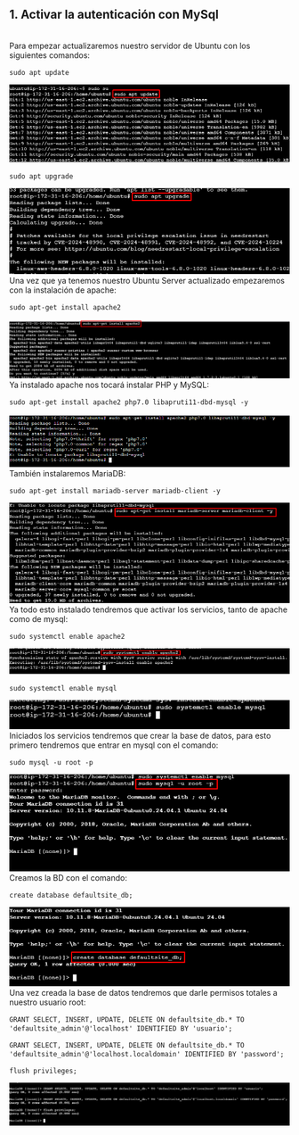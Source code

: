 ## 1. Activar la autenticación con MySql
<br>
Para empezar actualizaremos nuestro servidor de Ubuntu con los siguientes comandos:

```
sudo apt update
```
![](Images/Screenshot_1.png)

```
sudo apt upgrade
```
![](Images/Screenshot_2.png)
<br>
Una vez que ya tenemos nuestro Ubuntu Server actualizado empezaremos con la instalación de apache:
```
sudo apt-get install apache2
```
![](Images/Screenshot_3.png)
<br>
Ya instalado apache nos tocará instalar PHP y MySQL:
```
sudo apt-get install apache2 php7.0 libapruti11-dbd-mysql -y
```
![](Images/Screenshot_4.png)
<br>
También instalaremos MariaDB:
```
sudo apt-get install mariadb-server mariadb-client -y
```
![](Images/Screenshot_5.png)
<br>
Ya todo esto instalado tendremos que activar los servicios, tanto de apache como de mysql:
```
sudo systemctl enable apache2
```
![](Images/Screenshot_6.png)
```
sudo systemctl enable mysql
```
![](Images/Screenshot_7.png)
<br>
Iniciados los servicios tendremos que crear la base de datos, para esto primero tendremos que entrar en mysql con el comando:
```
sudo mysql -u root -p
```
![](Images/Screenshot_8.png)
<br>
Creamos la BD con el comando:
```
create database defaultsite_db;
```
![](Images/Screenshot_9.png)
<br>
Una vez creada la base de datos tendremos que darle permisos totales a nuestro usuario root:
```
GRANT SELECT, INSERT, UPDATE, DELETE ON defaultsite_db.* TO 'defaultsite_admin'@'localhost' IDENTIFIED BY 'usuario';
```
```
GRANT SELECT, INSERT, UPDATE, DELETE ON defaultsite_db.* TO 'defaultsite_admin'@'localhost.localdomain' IDENTIFIED BY 'password';
```
```
flush privileges;
```

![](Images/Screenshot_10.png)




